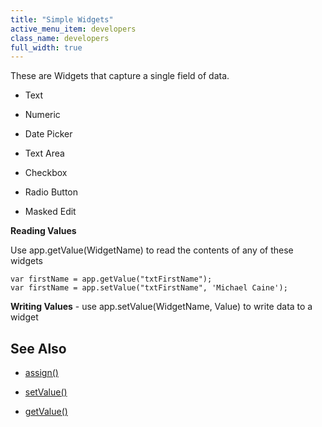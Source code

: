 ```yaml
---
title: "Simple Widgets"
active_menu_item: developers
class_name: developers
full_width: true
---
```



These are Widgets that capture a single field of data.

 - Text

 - Numeric

 - Date Picker

 - Text Area

 - Checkbox

 - Radio Button

 - Masked Edit

**Reading Values**

Use app.getValue(WidgetName) to read the contents of any of these widgets

    var firstName = app.getValue("txtFirstName");
    var firstName = app.setValue("txtFirstName", 'Michael Caine');
     
     
   

**Writing Values** - use app.setValue(WidgetName, Value) to write data to a widget

## See Also

 - [assign()](/developers/user-guide/scripting-apis/client-api/widget-data-state-manipulation/assign)

 - [setValue()](/developers/user-guide/scripting-apis/client-api/widget-data-state-manipulation/refsetvalue)

 - [getValue()](/developers/user-guide/scripting-apis/client-api/widget-data-state-manipulation/refgetvalue)

